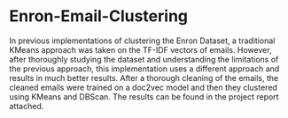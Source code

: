 # Enron-Email-Clustering
In previous implementations of clustering the Enron Dataset, a traditional KMeans approach was taken on the TF-IDF vectors of emails. However, after thoroughly studying the dataset and understanding the limitations of the previous approach, this implementation uses a different approach and results in much better results. After a thorough cleaning of the emails, the cleaned emails were trained on a doc2vec model and then they clustered using KMeans and DBScan. The results can be found in the project report attached.  
